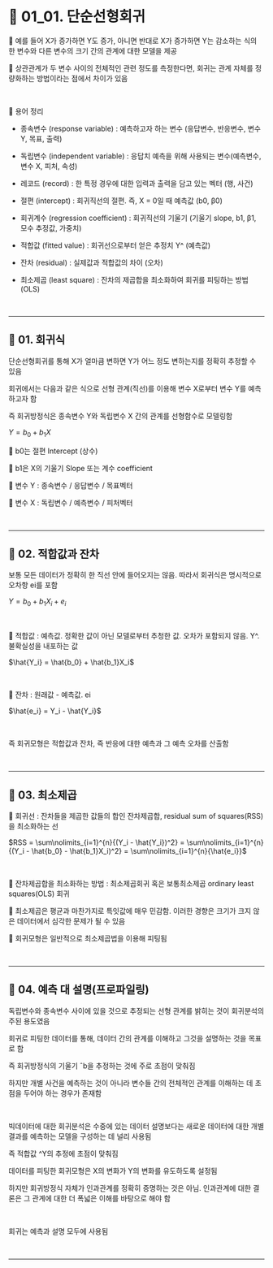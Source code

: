 # 🎰 01_01. 단순선형회귀  

🎲 예를 들어 X가 증가하면 Y도 증가, 아니면 반대로 X가 증가하면 Y는 감소하는 식의 한 변수와 다른 변수의 크기 간의 관계에 대한 모델을 제공  

🎲 상관관계가 두 변수 사이의 전체적인 관련 정도를 측정한다면, 회귀는 관계 자체를 정량화하는 방법이라는 점에서 차이가 있음  

<br>  

🎲 용어 정리  

- 종속변수 (response variable) : 예측하고자 하는 변수 (응답변수, 반응변수, 변수 Y, 목표, 출력)  
   
- 독립변수 (independent variable) : 응답치 예측을 위해 사용되는 변수(예측변수, 변수 X, 피처, 속성)  
   
- 레코드 (record)  : 한 특정 경우에 대한 입력과 출력을 담고 있는 벡터 (행, 사건)  
   
- 절편 (intercept) : 회귀직선의 절편. 즉, X = 0일 때 예측값 (b0, β0)  
   
- 회귀계수 (regression coefficient) : 회귀직선의 기울기 (기울기 slope, b1, β1, 모수 추정값, 가중치)  
    
- 적합값 (fitted value) : 회귀선으로부터 얻은 추정치 Y^ (예측값)  
   
- 잔차 (residual) : 실제값과 적합값의 차이 (오차)  
   
- 최소제곱 (least square) : 잔차의 제곱합을 최소화하여 회귀를 피팅하는 방법 (OLS)  
   
<br>  

***  

## 🎰 01. 회귀식  

단순선형회귀를 통해 X가 얼마큼 변하면 Y가 어느 정도 변하는지를 정확히 추정할 수 있음  

회귀에서는 다음과 같은 식으로 선형 관계(직선)를 이용해 변수 X로부터 변수 Y를 예측하고자 함  

즉 회귀방정식은 종속변수 Y와 독립변수 X 간의 관계를 선형함수로 모델링함  


$Y = b_0 + b_1X$  


🎲 b0는 절편 Intercept (상수)  

🎲 b1은 X의 기울기 Slope 또는 계수 coefficient  

🎲 변수 Y : 종속변수 / 응답변수 / 목표벡터 

🎲 변수 X : 독립변수 / 예측변수 / 피처벡터  

<br>  

***  

## 🎰 02. 적합값과 잔차  

보통 모든 데이터가 정확히 한 직선 안에 들어오지는 않음. 따라서 회귀식은 명시적으로 오차항 ei를 포함  

$Y = b_0 + b_1X_i + e_i$  

<br>  

🎲 적합값 : 예측값. 정확한 값이 아닌 모델로부터 추청한 값. 오차가 포함되지 않음. Y^. 불확실성을 내포하는 값  

$\hat{Y_i} = \hat{b_0} + \hat{b_1}X_i$  

<br>  

🎲 잔차 : 원래값 - 예측값. ei  

$\hat{e_i} = Y_i - \hat{Y_i}$  

<br>  

즉 회귀모형은 적합값과 잔차, 즉 반응에 대한 예측과 그 예측 오차를 산출함  

<br>  


***  

## 🎰 03. 최소제곱  

🎲 회귀선 : 잔차들을 제곱한 값들의 합인 잔차제곱합, residual sum of squares(RSS)을 최소화하는 선  

$RSS = \sum\nolimits_{i=1}^{n}{(Y_i - \hat{Y_i})^2} = \sum\nolimits_{i=1}^{n}{(Y_i - \hat{b_0} - \hat{b_1}X_i)^2} = \sum\nolimits_{i=1}^{n}{\hat{e_i}}$  

<br>  

🎲 잔차제곱합을 최소화하는 방법 : 최소제곱회귀 혹은 보통최소제곱 ordinary least squares(OLS) 회귀  

🎲 최소제곱은 평균과 마찬가지로 특잇값에 매우 민감함. 이러한 경향은 크기가 크지 않은 데이터에서 심각한 문제가 될 수 있음  

🎲 회귀모형은 일반적으로 최소제곱법을 이용해 피팅됨  


<br>  

***  

## 🎰 04. 예측 대 설명(프로파일링)  

독립변수와 종속변수 사이에 있을 것으로 추정되는 선형 관계를 밝히는 것이 회귀분석의 주된 용도였음  

회귀로 피팅한 데이터를 통해, 데이터 간의 관계를 이해하고 그것을 설명하는 것을 목표로 함  

즉 회귀방정식의 기울기 ˆb을 추정하는 것에 주로 초점이 맞춰짐  

하지만 개별 사건을 예측하는 것이 아니라 변수들 간의 전체적인 관계를 이해하는 데 초점을 두어야 하는 경우가 존재함  

<br>  

빅데이터에 대한 회귀분석은 수중에 있는 데이터 설명보다는 새로운 데이터에 대한 개별 결과를 예측하는 모델을 구성하는 데 널리 사용됨  

즉 적합값 ^Y의 추정에 초점이 맞춰짐  

데이터를 피팅한 회귀모형은 X의 변화가 Y의 변화를 유도하도록 설정됨  

하지만 회귀방정식 자체가 인과관계를 정확히 증명하는 것은 아님. 인과관계에 대한 결론은 그 관계에 대한 더 폭넓은 이해를 바탕으로 해야 함  

<br>  

회귀는 예측과 설명 모두에 사용됨  

<br>  

***  



